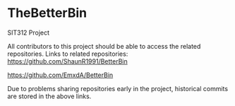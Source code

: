 # TheBetterBin
SIT312 Project

All contributors to this project should be able to access the related repositories.
Links to related repositories:
https://github.com/ShaunR1991/BetterBin

https://github.com/EmxdA/BetterBin

Due to problems sharing repositories early in the project, historical commits are stored in the above links.

